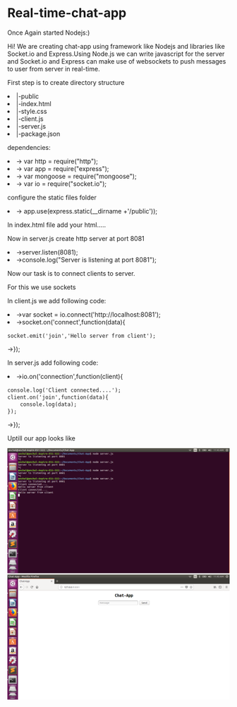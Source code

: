 # Real-time-chat-app
<html>
<body>
<p>Once Again started Nodejs:)

Hi! We are creating chat-app using framework like Nodejs and libraries like Socket.io and Express.Using Node.js we can write javascript for the server and Socket.io and Express can make use of websockets to push messages to user from server in real-time.</p>

<p>First step is to create directory structure</p>
<li>|-public</li>
  <li>|-index.html</li>
  <li>|-style.css</li>
  <li>|-client.js</li>
<li>|-server.js</li>
<li>|-package.json</li>

<p>dependencies:</p>
<li>-> var http = require("http");</li>
<li>-> var app = require("express");</li>
<li>-> var mongoose = require("mongoose");</li>
<li>-> var io = require("socket.io");</li>

<p>configure the static files folder</p>
<li>-> app.use(express.static(__dirname +'/public'));</li>

<p>In index.html file add your html.....</p>

<p>Now in server.js create http server at port 8081</p>
<li>->server.listen(8081);</li>
<li>->console.log("Server is listening at port 8081");</li>

<p>Now our task is to connect clients to server.</p>
<p>For this we use sockets </p>

<p>In client.js we add following code:</p>

<li>->var socket = io.connect('http://localhost:8081');</li>
<li>->socket.on('connect',function(data){

	socket.emit('join','Hello server from client');
->});</li>

<p>In server.js add following code:</p>
<li>->io.on('connection',function(client){

	console.log('Client connected....');
	client.on('join',function(data){
		console.log(data);
	});
->});</li>
<p> Uptill our app looks like </p>
<img src ="assets/1.png"></img>
<img src = "assets/2.png"></img>
</body>
</html>





